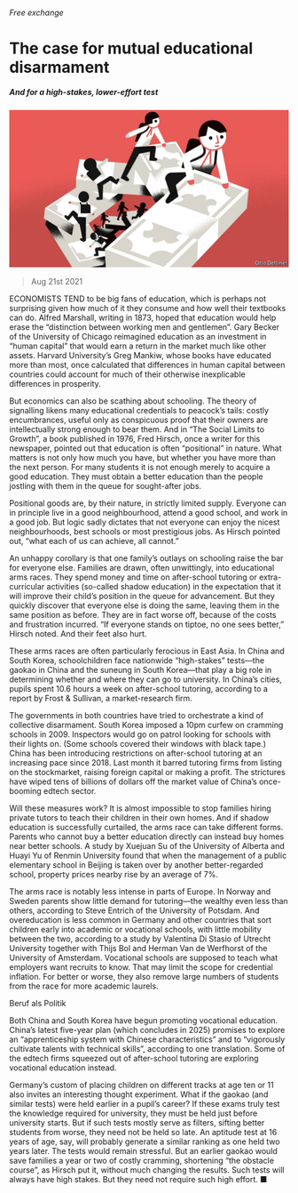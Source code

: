 ###### Free exchange

# The case for mutual educational disarmament 

##### And for a high-stakes, lower-effort test 

![image](images/20210821_FND000_0.jpg) 

> Aug 21st 2021 

ECONOMISTS TEND to be big fans of education, which is perhaps not surprising given how much of it they consume and how well their textbooks can do. Alfred Marshall, writing in 1873, hoped that education would help erase the “distinction between working men and gentlemen”. Gary Becker of the University of Chicago reimagined education as an investment in “human capital” that would earn a return in the market much like other assets. Harvard University’s Greg Mankiw, whose books have educated more than most, once calculated that differences in human capital between countries could account for much of their otherwise inexplicable differences in prosperity.

But economics can also be scathing about schooling. The theory of signalling likens many educational credentials to peacock’s tails: costly encumbrances, useful only as conspicuous proof that their owners are intellectually strong enough to bear them. And in “The Social Limits to Growth”, a book published in 1976, Fred Hirsch, once a writer for this newspaper, pointed out that education is often “positional” in nature. What matters is not only how much you have, but whether you have more than the next person. For many students it is not enough merely to acquire a good education. They must obtain a better education than the people jostling with them in the queue for sought-after jobs.


Positional goods are, by their nature, in strictly limited supply. Everyone can in principle live in a good neighbourhood, attend a good school, and work in a good job. But logic sadly dictates that not everyone can enjoy the nicest neighbourhoods, best schools or most prestigious jobs. As Hirsch pointed out, “what each of us can achieve, all cannot.”

An unhappy corollary is that one family’s outlays on schooling raise the bar for everyone else. Families are drawn, often unwittingly, into educational arms races. They spend money and time on after-school tutoring or extra-curricular activities (so-called shadow education) in the expectation that it will improve their child’s position in the queue for advancement. But they quickly discover that everyone else is doing the same, leaving them in the same position as before. They are in fact worse off, because of the costs and frustration incurred. “If everyone stands on tiptoe, no one sees better,” Hirsch noted. And their feet also hurt.

These arms races are often particularly ferocious in East Asia. In China and South Korea, schoolchildren face nationwide “high-stakes” tests—the gaokao in China and the suneung in South Korea—that play a big role in determining whether and where they can go to university. In China’s cities, pupils spent 10.6 hours a week on after-school tutoring, according to a report by Frost &amp; Sullivan, a market-research firm.

The governments in both countries have tried to orchestrate a kind of collective disarmament. South Korea imposed a 10pm curfew on cramming schools in 2009. Inspectors would go on patrol looking for schools with their lights on. (Some schools covered their windows with black tape.) China has been introducing restrictions on after-school tutoring at an increasing pace since 2018. Last month it barred tutoring firms from listing on the stockmarket, raising foreign capital or making a profit. The strictures have wiped tens of billions of dollars off the market value of China’s once-booming edtech sector.

Will these measures work? It is almost impossible to stop families hiring private tutors to teach their children in their own homes. And if shadow education is successfully curtailed, the arms race can take different forms. Parents who cannot buy a better education directly can instead buy homes near better schools. A study by Xuejuan Su of the University of Alberta and Huayi Yu of Renmin University found that when the management of a public elementary school in Beijing is taken over by another better-regarded school, property prices nearby rise by an average of 7%.

The arms race is notably less intense in parts of Europe. In Norway and Sweden parents show little demand for tutoring—the wealthy even less than others, according to Steve Entrich of the University of Potsdam. And overeducation is less common in Germany and other countries that sort children early into academic or vocational schools, with little mobility between the two, according to a study by Valentina Di Stasio of Utrecht University together with Thijs Bol and Herman Van de Werfhorst of the University of Amsterdam. Vocational schools are supposed to teach what employers want recruits to know. That may limit the scope for credential inflation. For better or worse, they also remove large numbers of students from the race for more academic laurels.

Beruf als Politik

Both China and South Korea have begun promoting vocational education. China’s latest five-year plan (which concludes in 2025) promises to explore an “apprenticeship system with Chinese characteristics” and to “vigorously cultivate talents with technical skills”, according to one translation. Some of the edtech firms squeezed out of after-school tutoring are exploring vocational education instead.

Germany’s custom of placing children on different tracks at age ten or 11 also invites an interesting thought experiment. What if the gaokao (and similar tests) were held earlier in a pupil’s career? If these exams truly test the knowledge required for university, they must be held just before university starts. But if such tests mostly serve as filters, sifting better students from worse, they need not be held so late. An aptitude test at 16 years of age, say, will probably generate a similar ranking as one held two years later. The tests would remain stressful. But an earlier gaokao would save families a year or two of costly cramming, shortening “the obstacle course”, as Hirsch put it, without much changing the results. Such tests will always have high stakes. But they need not require such high effort. ■


